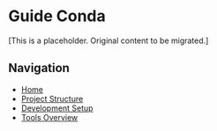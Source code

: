 # Guide Conda

[This is a placeholder. Original content to be migrated.]

## Navigation
- [Home](Home)
- [Project Structure](Project-Structure)
- [Development Setup](Development-Setup)
- [Tools Overview](Tools-Overview)

